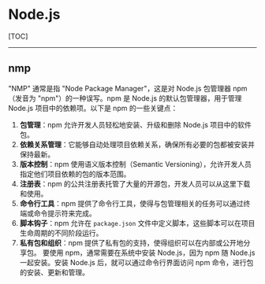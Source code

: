 # Node.js

[TOC]

---

## nmp

"NMP" 通常是指 "Node Package Manager"，这是对 Node.js 包管理器 npm（发音为 "npm"）的一种误写。npm 是 Node.js 的默认包管理器，用于管理 Node.js 项目中的依赖项。以下是 npm 的一些关键点：
1. **包管理**：npm 允许开发人员轻松地安装、升级和删除 Node.js 项目中的软件包。
2. **依赖关系管理**：它能够自动处理项目依赖关系，确保所有必要的包都被安装并保持最新。
3. **版本控制**：npm 使用语义版本控制（Semantic Versioning），允许开发人员指定他们项目依赖的包的版本范围。
4. **注册表**：npm 的公共注册表托管了大量的开源包，开发人员可以从这里下载和使用。
5. **命令行工具**：npm 提供了命令行工具，使得与包管理相关的任务可以通过终端或命令提示符来完成。
6. **脚本钩子**：npm 允许在 `package.json` 文件中定义脚本，这些脚本可以在项目生命周期的不同阶段运行。
7. **私有包和组织**：npm 提供了私有包的支持，使得组织可以在内部或公开地分享包。
要使用 npm，通常需要在系统中安装 Node.js，因为 npm 随 Node.js 一起安装。安装 Node.js 后，就可以通过命令行界面访问 npm 命令，进行包的安装、更新和管理。